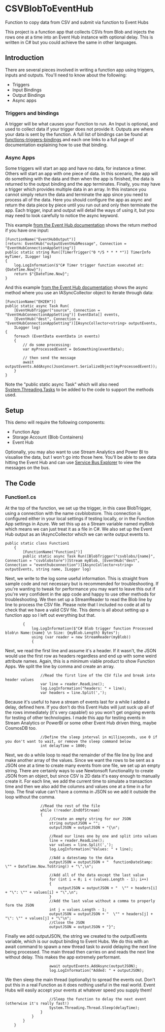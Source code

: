 # CSVBlobToEventHub
Function to copy data from CSV and submit via function to Event Hubs

This project is a function app that collects CSVs from Blob and injects the rows one at a time into an Event Hub instance with optional delay. This is written in C# but you could achieve the same in other languages.

## Introduction

There are several pieces involved in writing a function app using triggers, inputs and outputs. You'll need to know about the following:

* Triggers
* Input Bindings
* Output Bindings
* Async apps

### Triggers and bindings

A trigger will be what causes your Function to run. An Input is optional, and used to collect data if your trigger does not provide it. Outputs are where your data is sent by the function. A full list of bindings can be found at [functions-triggers-bindings](https://docs.microsoft.com/en-us/azure/azure-functions/functions-triggers-bindings) and each one links to a full page of documentation explaining how to use that binding.

### Async Apps

Some triggers will start an app and have no data, for instance a timer. Others will start an app with one piece of data. In this scenario, the app will do something with the data and then when the app is finished, the data is returned to the output binding and the app terminates. Finally, you may have a trigger which provides multiple data in an array. In this instance you cannot simply return the data and terminate the app since you need to process all of the data. Here you should configure the app as async and return the data piece by piece until you run out and only then terminate the app. Each trigger, input and output will detail the ways of using it, but you may need to look carefully to notice the async keyword.

This example [from the Event Hub documentation](https://docs.microsoft.com/en-us/azure/azure-functions/functions-bindings-event-hubs?tabs=csharp#output) shows the return method if you have one input:

```CSHARP
[FunctionName("EventHubOutput")]
[return: EventHub("outputEventHubMessage", Connection = "EventHubConnectionAppSetting")]
public static string Run([TimerTrigger("0 */5 * * * *")] TimerInfo myTimer, ILogger log)
{
    log.LogInformation($"C# Timer trigger function executed at: {DateTime.Now}");
    return $"{DateTime.Now}";
}
```

And this example [from the Event Hub documentation](https://docs.microsoft.com/en-us/azure/azure-functions/functions-bindings-event-hubs?tabs=csharp#output) shows the async method where you use an IASyncCollector object to iterate through data:

```CSHARP
[FunctionName("EH2EH")]
public static async Task Run(
    [EventHubTrigger("source", Connection = "EventHubConnectionAppSetting")] EventData[] events,
    [EventHub("dest", Connection = "EventHubConnectionAppSetting")]IAsyncCollector<string> outputEvents,
    ILogger log)
{
    foreach (EventData eventData in events)
    {
        // do some processing:
        var myProcessedEvent = DoSomething(eventData);

        // then send the message
        await outputEvents.AddAsync(JsonConvert.SerializeObject(myProcessedEvent));
    }
}
```

Note the "public static async Task" which will also need [System.Threading.Tasks](https://docs.microsoft.com/en-us/dotnet/api/system.threading.tasks?view=netframework-4.8) to be added to the code to support the methods used.

## Setup

This demo will require the following components:

* Function App
* Storage Account (Blob Containers)
* Event Hub

Optionally, you may also want to use Stream Analytics and Power BI to visualise the data, but I won't go into those here. You'll be able to see data hitting the Event Hub and can use [Service Bus Explorer](https://github.com/paolosalvatori/ServiceBusExplorer) to view the messages on the bus.

## The Code



### Function1.cs

At the top of the function, we set up the trigger, in this case BlobTrigger, using a connection with the name csvblobstore. This connection is configured either in your local settings if testing locally, or in the Function App settings in Azure. We set this up as a Stream variable named myBlob which means we can just treat it as a file in C#. We also set up the Event Hub output as an IAsyncCollector which we can write output events to.

```CSHARP
public static class Function1
    {
        [FunctionName("Function1")]
        public static async Task Run([BlobTrigger("csvblobs/{name}", Connection = "csvblobstore")]Stream myBlob, [EventHub("dest", Connection = "eventhubconnection")]IAsyncCollector<string> outputEvents, string name, ILogger log)
```

Next, we write to the log some useful information. This is straight from sample code and not necessary but is recommended for troubleshooting. If you're wanting to tweak for performance you may want to leave this out if you're very confident in the app code and happy to use other methods for troubleshooting. We then set up a StreamReader to read the Blob line by line to process the CSV file. Please note that I included no code at all to check that we have a valid CSV file. This demo is all about setting up a function app so I left out everything but that.

```CSHARP
        {
            log.LogInformation($"C# Blob trigger function Processed blob\n Name:{name} \n Size: {myBlob.Length} Bytes");
            using (var reader = new StreamReader(myBlob))
            {
```
Next, we read the first line and assume it's a header. If it wasn't, the JSON would use the first row as headers regardless and end up with some weird attribute names. Again, this is a minimum viable product to show Function Apps. We split the line by comma and create an array.

```CSHARP
                //Read the first line of the CSV file and break into header values
                var line = reader.ReadLine();
                log.LogInformation("headers: " + line);
                var headers = line.Split(',');
```
Because it's useful to have a stream of events last for a while I added a delay, defined here. If you don't do this Event Hubs will just suck up all of the rows immediately (it's very capable!) so you won't get ongoing events for testing of other technologies. I made this app for testing events in Stream Analytics or PowerBI or some other Event Hub driven thing, maybe CosmosDB too.

```CSHARP
                //Define the sleep interval in milliseconds, use 0 if you don't want to wait, or remove the sleep command below
                int delayTime = 1000;
```
Next, we do a while loop to read the remainder of the file line by line and make another array of the values. Since we want the rows to be sent as a JSON one at a time to create many events from one file, we set up an empty string. There are certainly ways to use Newtonsoft functionality to create JSON from an object, but since CSV is 2D data it's easy enough to manually create it. For each line, we add the current time to simulate a transaction time and then we also add the columns and values one at a time in a for loop. The final value can't have a comma in JSON so we add it outside the loop without the comma.

```CSHARP
                //Read the rest of the file
                while (!reader.EndOfStream)
                {
                    //Create an empty string for our JSON
                    string outputJSON = "";
                    outputJSON = outputJSON + "{\n";
                    
                    //Read our lines one by one and split into values
                    line = reader.ReadLine();
                    var values = line.Split(',');
                    log.LogInformation("Values: " + line);
                    
                    //Add a datestamp to the data
                    outputJSON = outputJSON + "  functionDateStamp: \"" + DateTime.Now.ToString() + "\",\n";

                    //Add all of the data except the last value
                    for (int i = 0; i < (values.Length - 1); i++)
                    {
                        outputJSON = outputJSON + "  \"" + headers[i] + "\": \"" + values[i] + "\",\n";
                    }
                    //Add the last value without a comma to properly form the JSON
                    int j = values.Length - 1;
                    outputJSON = outputJSON + "  \"" + headers[j] + "\": \"" + values[j] + "\"\n";
                    //Close the JSON
                    outputJSON = outputJSON + "}";
```
Finally we add outputJSON, the string we created to the outputEvents variable, which is our output binding to Event Hubs. We do this with an await command to spawn a new thread task to avoid delaying the next line being processed. The main thread then carries on and reads the next line without delay. This makes the app extremely performant.

```CSHARP
                    await outputEvents.AddAsync(outputJSON);
                    log.LogInformation("Added: " + outputJSON);
```
We then sleep the main thread (optionally) to spread the events out. Don't put this in a real Function as it does nothing useful in the real world. Event Hubs will easily accept your events at whatever speed you supply them!

```CSHARP
                    //Sleep the function to delay the next event (otherwise it's really fast!)
                    System.Threading.Thread.Sleep(delayTime);
                }
            }
        }
    }
```